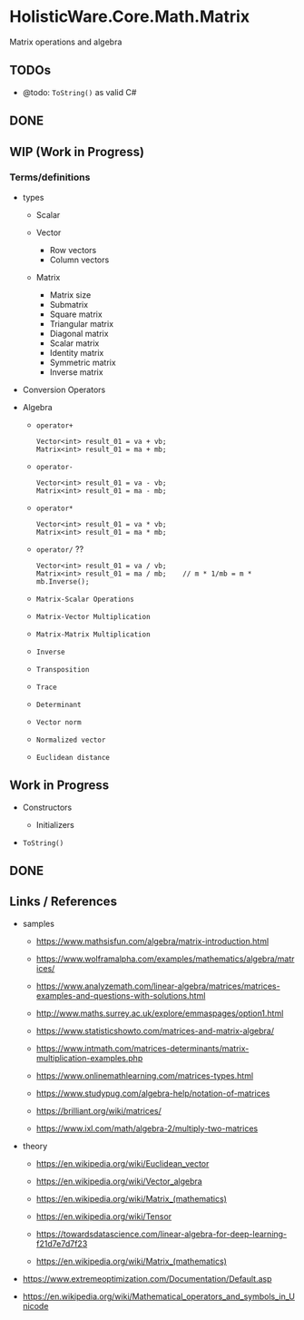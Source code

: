 # HolisticWare.Core.Math.Matrix
Matrix operations and algebra

## TODOs

*   @todo: `ToString()` as valid C#

## DONE


## WIP (Work in Progress)

### Terms/definitions

*   types

    *   Scalar

    *   Vector
        -   Row vectors
        -   Column vectors

    *   Matrix
        -   Matrix size
        -   Submatrix
        -   Square matrix
        -   Triangular matrix
        -   Diagonal matrix
        -   Scalar matrix
        -   Identity matrix
        -   Symmetric matrix
        -   Inverse matrix

*   Conversion Operators
    
*   Algebra

    *   `operator+`
    
        ```
        Vector<int> result_01 = va + vb;
        Matrix<int> result_01 = ma + mb;
        ```

    *   `operator-`

        ```
        Vector<int> result_01 = va - vb;
        Matrix<int> result_01 = ma - mb;
        ```
        
    *   `operator*`

        ```
        Vector<int> result_01 = va * vb;
        Matrix<int> result_01 = ma * mb;
        ```
        
    *   `operator/` ??

        ```
        Vector<int> result_01 = va / vb;
        Matrix<int> result_01 = ma / mb;    // m * 1/mb = m * mb.Inverse();

    *   `Matrix-Scalar Operations`

    *   `Matrix-Vector Multiplication`

    *   `Matrix-Matrix Multiplication`

    *   `Inverse`

    *   `Transposition`

    *   `Trace`

    *   `Determinant`

    *   `Vector norm`

    *   `Normalized vector`

    *   `Euclidean distance`




        
## Work in Progress

*   Constructors

    *   Initializers
    
*   `ToString()`


## DONE

## Links / References

*   samples

    *   https://www.mathsisfun.com/algebra/matrix-introduction.html
    
    *   https://www.wolframalpha.com/examples/mathematics/algebra/matrices/
    
    *   https://www.analyzemath.com/linear-algebra/matrices/matrices-examples-and-questions-with-solutions.html
    
    *   http://www.maths.surrey.ac.uk/explore/emmaspages/option1.html
    
    *   https://www.statisticshowto.com/matrices-and-matrix-algebra/
    
    *   https://www.intmath.com/matrices-determinants/matrix-multiplication-examples.php
    
    *   https://www.onlinemathlearning.com/matrices-types.html
    
    *   https://www.studypug.com/algebra-help/notation-of-matrices
    
    *   https://brilliant.org/wiki/matrices/
    
    *   https://www.ixl.com/math/algebra-2/multiply-two-matrices
    
*   theory

    *   https://en.wikipedia.org/wiki/Euclidean_vector

    *   https://en.wikipedia.org/wiki/Vector_algebra

    *   https://en.wikipedia.org/wiki/Matrix_(mathematics)

    *   https://en.wikipedia.org/wiki/Tensor

    *   https://towardsdatascience.com/linear-algebra-for-deep-learning-f21d7e7d7f23

    *   https://en.wikipedia.org/wiki/Matrix_(mathematics)

*   https://www.extremeoptimization.com/Documentation/Default.asp

*   https://en.wikipedia.org/wiki/Mathematical_operators_and_symbols_in_Unicode

